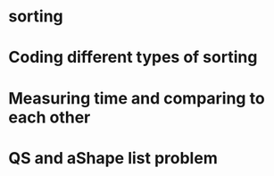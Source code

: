 # sorting

# Coding different types of sorting

# Measuring time and comparing to each other

# QS and aShape list problem
